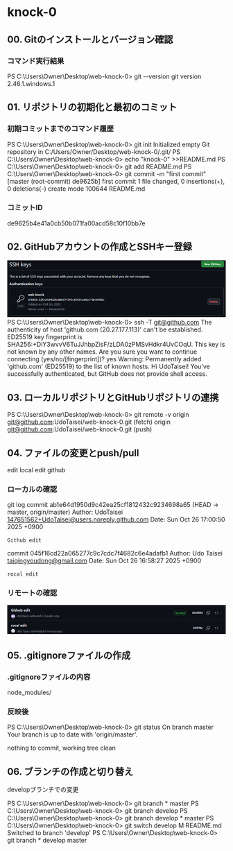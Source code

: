 ﻿# knock-0

## 00. Gitのインストールとバージョン確認
### コマンド実行結果
PS C:\Users\Owner\Desktop\web-knock-0> git --version
git version 2.46.1.windows.1

## 01. リポジトリの初期化と最初のコミット
### 初期コミットまでのコマンド履歴
PS C:\Users\Owner\Desktop\web-knock-0> git init
Initialized empty Git repository in C:/Users/Owner/Desktop/web-knock-0/.git/
PS C:\Users\Owner\Desktop\web-knock-0> echo "knock-0" >>README.md
PS C:\Users\Owner\Desktop\web-knock-0> git add README.md
PS C:\Users\Owner\Desktop\web-knock-0> git commit -m "first commit"
[master (root-commit) de9625b] first commit
 1 file changed, 0 insertions(+), 0 deletions(-)
 create mode 100644 README.md
### コミットID
de9625b4e41a0cb50b071fa00acd58c10f10bb7e
 
## 02. GitHubアカウントの作成とSSHキー登録
![SSHkey](images/SSHkey.png)
PS C:\Users\Owner\Desktop\web-knock-0> ssh -T git@github.com
The authenticity of host 'github.com (20.27.177.113)' can't be established.
ED25519 key fingerprint is SHA256:+DiY3wvvV6TuJJhbpZisF/zLDA0zPMSvHdkr4UvCOqU.
This key is not known by any other names.
Are you sure you want to continue connecting (yes/no/[fingerprint])? yes
Warning: Permanently added 'github.com' (ED25519) to the list of known hosts.
Hi UdoTaisei! You've successfully authenticated, but GitHub does not provide shell access.

## 03. ローカルリポジトリとGitHubリポジトリの連携
PS C:\Users\Owner\Desktop\web-knock-0> git remote -v
origin  git@github.com:UdoTaisei/web-knock-0.git (fetch)
origin  git@github.com:UdoTaisei/web-knock-0.git (push)

## 04. ファイルの変更とpush/pull
edit local
edit github
### ローカルの確認
 git log
commit ab1e64d1950d9c42ea25cf1812432c9234698a65 (HEAD -> master, origin/master)
Author: UdoTaisei <147651562+UdoTaisei@users.noreply.github.com>
Date:   Sun Oct 26 17:00:50 2025 +0900

    Github edit

commit 045f16cd22a065277c9c7cdc7f4682c6e4adafb1
Author: Udo Taisei <taiqingyoudong@gmail.com>
Date:   Sun Oct 26 16:58:27 2025 +0900

    rocal edit
### リモートの確認
![SSHkey](images/hub04.png)

## 05. .gitignoreファイルの作成
### .gitignoreファイルの内容
node_modules/
### 反映後
PS C:\Users\Owner\Desktop\web-knock-0> git status
On branch master
Your branch is up to date with 'origin/master'.

nothing to commit, working tree clean

## 06. ブランチの作成と切り替え
developブランチでの変更

PS C:\Users\Owner\Desktop\web-knock-0> git branch
\* master
PS C:\Users\Owner\Desktop\web-knock-0> git branch develop
PS C:\Users\Owner\Desktop\web-knock-0> git branch
  develop
\* master
PS C:\Users\Owner\Desktop\web-knock-0> git switch develop
M       README.md
Switched to branch 'develop'
PS C:\Users\Owner\Desktop\web-knock-0> git branch
\* develop
  master